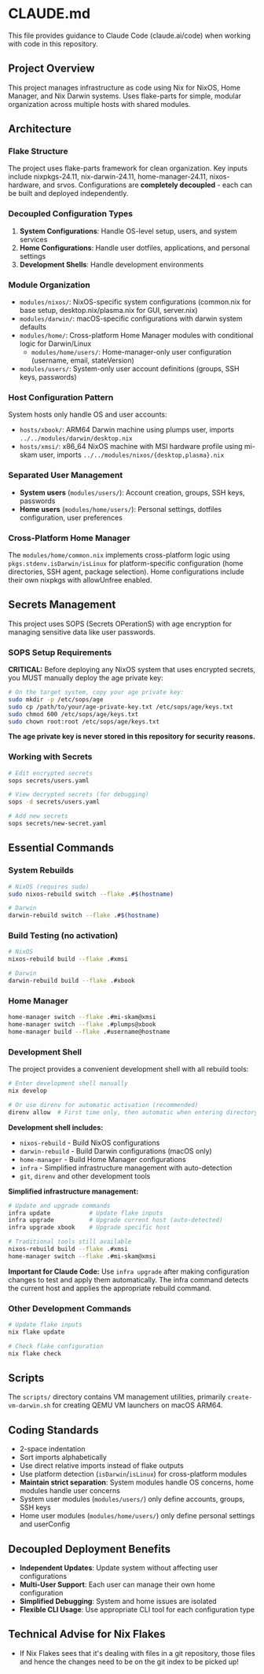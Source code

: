 # CLAUDE.md

This file provides guidance to Claude Code (claude.ai/code) when working with code in this repository.

## Project Overview
This project manages infrastructure as code using Nix for NixOS, Home Manager, and Nix Darwin systems. Uses flake-parts for simple, modular organization across multiple hosts with shared modules.

## Architecture

### Flake Structure
The project uses flake-parts framework for clean organization. Key inputs include nixpkgs-24.11, nix-darwin-24.11, home-manager-24.11, nixos-hardware, and srvos. Configurations are **completely decoupled** - each can be built and deployed independently.

### Decoupled Configuration Types
1. **System Configurations**: Handle OS-level setup, users, and system services
2. **Home Configurations**: Handle user dotfiles, applications, and personal settings  
3. **Development Shells**: Handle development environments

### Module Organization
- `modules/nixos/`: NixOS-specific system configurations (common.nix for base setup, desktop.nix/plasma.nix for GUI, server.nix)
- `modules/darwin/`: macOS-specific configurations with darwin system defaults
- `modules/home/`: Cross-platform Home Manager modules with conditional logic for Darwin/Linux
  - `modules/home/users/`: Home-manager-only user configuration (username, email, stateVersion)
- `modules/users/`: System-only user account definitions (groups, SSH keys, passwords)

### Host Configuration Pattern
System hosts only handle OS and user accounts:
- `hosts/xbook/`: ARM64 Darwin machine using plumps user, imports `../../modules/darwin/desktop.nix`
- `hosts/xmsi/`: x86_64 NixOS machine with MSI hardware profile using mi-skam user, imports `../../modules/nixos/{desktop,plasma}.nix`

### Separated User Management
- **System users** (`modules/users/`): Account creation, groups, SSH keys, passwords
- **Home users** (`modules/home/users/`): Personal settings, dotfiles configuration, user preferences

### Cross-Platform Home Manager
The `modules/home/common.nix` implements cross-platform logic using `pkgs.stdenv.isDarwin/isLinux` for platform-specific configuration (home directories, SSH agent, package selection). Home configurations include their own nixpkgs with allowUnfree enabled.

## Secrets Management

This project uses SOPS (Secrets OPerationS) with age encryption for managing sensitive data like user passwords.

### SOPS Setup Requirements

**CRITICAL:** Before deploying any NixOS system that uses encrypted secrets, you MUST manually deploy the age private key:

```bash
# On the target system, copy your age private key:
sudo mkdir -p /etc/sops/age
sudo cp /path/to/your/age-private-key.txt /etc/sops/age/keys.txt
sudo chmod 600 /etc/sops/age/keys.txt
sudo chown root:root /etc/sops/age/keys.txt
```

**The age private key is never stored in this repository for security reasons.**

### Working with Secrets

```bash
# Edit encrypted secrets
sops secrets/users.yaml

# View decrypted secrets (for debugging)
sops -d secrets/users.yaml

# Add new secrets
sops secrets/new-secret.yaml
```

## Essential Commands

### System Rebuilds
```bash
# NixOS (requires sudo)
sudo nixos-rebuild switch --flake .#$(hostname)

# Darwin
darwin-rebuild switch --flake .#$(hostname)
```

### Build Testing (no activation)
```bash
# NixOS
nixos-rebuild build --flake .#xmsi

# Darwin
darwin-rebuild build --flake .#xbook
```

### Home Manager
```bash
home-manager switch --flake .#mi-skam@xmsi
home-manager switch --flake .#plumps@xbook
home-manager build --flake .#username@hostname
```

### Development Shell
The project provides a convenient development shell with all rebuild tools:

```bash
# Enter development shell manually
nix develop

# Or use direnv for automatic activation (recommended)
direnv allow  # First time only, then automatic when entering directory
```

**Development shell includes:**
- `nixos-rebuild` - Build NixOS configurations
- `darwin-rebuild` - Build Darwin configurations (macOS only)
- `home-manager` - Build Home Manager configurations
- `infra` - Simplified infrastructure management with auto-detection
- `git`, `direnv` and other development tools

**Simplified infrastructure management:**
```bash
# Update and upgrade commands
infra update           # Update flake inputs
infra upgrade          # Upgrade current host (auto-detected)
infra upgrade xbook    # Upgrade specific host

# Traditional tools still available
nixos-rebuild build --flake .#xmsi
home-manager switch --flake .#mi-skam@xmsi
```

**Important for Claude Code:** Use `infra upgrade` after making configuration changes to test and apply them automatically. The infra command detects the current host and applies the appropriate rebuild command.

### Other Development Commands
```bash
# Update flake inputs
nix flake update

# Check flake configuration
nix flake check
```

## Scripts
The `scripts/` directory contains VM management utilities, primarily `create-vm-darwin.sh` for creating QEMU VM launchers on macOS ARM64.

## Coding Standards
- 2-space indentation
- Sort imports alphabetically
- Use direct relative imports instead of flake outputs
- Use platform detection (`isDarwin`/`isLinux`) for cross-platform modules
- **Maintain strict separation**: System modules handle OS concerns, home modules handle user concerns
- System user modules (`modules/users/`) only define accounts, groups, SSH keys
- Home user modules (`modules/home/users/`) only define personal settings and userConfig

## Decoupled Deployment Benefits
- **Independent Updates**: Update system without affecting user configurations
- **Multi-User Support**: Each user can manage their own home configuration
- **Simplified Debugging**: System and home issues are isolated
- **Flexible CLI Usage**: Use appropriate CLI tool for each configuration type

## Technical Advise for Nix Flakes
- If Nix Flakes sees that it's dealing with files in a git repository, those files and hence the changes need to be on the git index to be picked up!